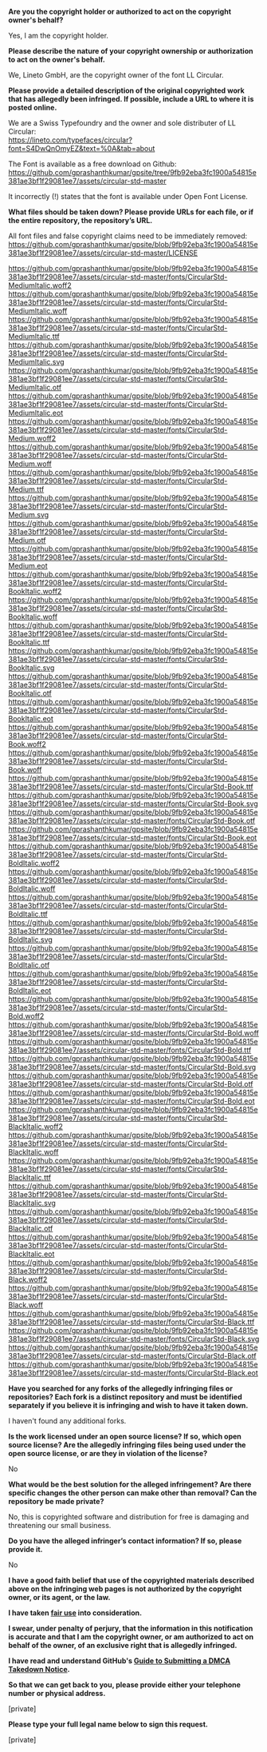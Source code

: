 **Are you the copyright holder or authorized to act on the copyright owner's behalf?**  
  
Yes, I am the copyright holder.  
  
**Please describe the nature of your copyright ownership or authorization to act on the owner's behalf.**  
  
We, Lineto GmbH, are the copyright owner of the font LL Circular.  
  
**Please provide a detailed description of the original copyrighted work that has allegedly been infringed. If possible, include a URL to where it is posted online.**  
  
We are a Swiss Typefoundry and the owner and sole distributer of LL Circular:  
https://lineto.com/typefaces/circular?font=S4DwQnOmyEZ&text=%0A&tab=about  
  
The Font is available as a free download on Github: https://github.com/gprashanthkumar/gpsite/tree/9fb92eba3fc1900a54815e381ae3bf1f29081ee7/assets/circular-std-master  
  
It incorrectly (!) states that the font is available under Open Font License.  
  
**What files should be taken down? Please provide URLs for each file, or if the entire repository, the repository’s URL.**  
  
All font files and false copyright claims need to be immediately removed:  
https://github.com/gprashanthkumar/gpsite/blob/9fb92eba3fc1900a54815e381ae3bf1f29081ee7/assets/circular-std-master/LICENSE  
  
https://github.com/gprashanthkumar/gpsite/blob/9fb92eba3fc1900a54815e381ae3bf1f29081ee7/assets/circular-std-master/fonts/CircularStd-MediumItalic.woff2  
https://github.com/gprashanthkumar/gpsite/blob/9fb92eba3fc1900a54815e381ae3bf1f29081ee7/assets/circular-std-master/fonts/CircularStd-MediumItalic.woff  
https://github.com/gprashanthkumar/gpsite/blob/9fb92eba3fc1900a54815e381ae3bf1f29081ee7/assets/circular-std-master/fonts/CircularStd-MediumItalic.ttf  
https://github.com/gprashanthkumar/gpsite/blob/9fb92eba3fc1900a54815e381ae3bf1f29081ee7/assets/circular-std-master/fonts/CircularStd-MediumItalic.svg  
https://github.com/gprashanthkumar/gpsite/blob/9fb92eba3fc1900a54815e381ae3bf1f29081ee7/assets/circular-std-master/fonts/CircularStd-MediumItalic.otf  
https://github.com/gprashanthkumar/gpsite/blob/9fb92eba3fc1900a54815e381ae3bf1f29081ee7/assets/circular-std-master/fonts/CircularStd-MediumItalic.eot  
https://github.com/gprashanthkumar/gpsite/blob/9fb92eba3fc1900a54815e381ae3bf1f29081ee7/assets/circular-std-master/fonts/CircularStd-Medium.woff2  
https://github.com/gprashanthkumar/gpsite/blob/9fb92eba3fc1900a54815e381ae3bf1f29081ee7/assets/circular-std-master/fonts/CircularStd-Medium.woff  
https://github.com/gprashanthkumar/gpsite/blob/9fb92eba3fc1900a54815e381ae3bf1f29081ee7/assets/circular-std-master/fonts/CircularStd-Medium.ttf  
https://github.com/gprashanthkumar/gpsite/blob/9fb92eba3fc1900a54815e381ae3bf1f29081ee7/assets/circular-std-master/fonts/CircularStd-Medium.svg  
https://github.com/gprashanthkumar/gpsite/blob/9fb92eba3fc1900a54815e381ae3bf1f29081ee7/assets/circular-std-master/fonts/CircularStd-Medium.otf  
https://github.com/gprashanthkumar/gpsite/blob/9fb92eba3fc1900a54815e381ae3bf1f29081ee7/assets/circular-std-master/fonts/CircularStd-Medium.eot  
https://github.com/gprashanthkumar/gpsite/blob/9fb92eba3fc1900a54815e381ae3bf1f29081ee7/assets/circular-std-master/fonts/CircularStd-BookItalic.woff2  
https://github.com/gprashanthkumar/gpsite/blob/9fb92eba3fc1900a54815e381ae3bf1f29081ee7/assets/circular-std-master/fonts/CircularStd-BookItalic.woff  
https://github.com/gprashanthkumar/gpsite/blob/9fb92eba3fc1900a54815e381ae3bf1f29081ee7/assets/circular-std-master/fonts/CircularStd-BookItalic.ttf  
https://github.com/gprashanthkumar/gpsite/blob/9fb92eba3fc1900a54815e381ae3bf1f29081ee7/assets/circular-std-master/fonts/CircularStd-BookItalic.svg  
https://github.com/gprashanthkumar/gpsite/blob/9fb92eba3fc1900a54815e381ae3bf1f29081ee7/assets/circular-std-master/fonts/CircularStd-BookItalic.otf  
https://github.com/gprashanthkumar/gpsite/blob/9fb92eba3fc1900a54815e381ae3bf1f29081ee7/assets/circular-std-master/fonts/CircularStd-BookItalic.eot  
https://github.com/gprashanthkumar/gpsite/blob/9fb92eba3fc1900a54815e381ae3bf1f29081ee7/assets/circular-std-master/fonts/CircularStd-Book.woff2  
https://github.com/gprashanthkumar/gpsite/blob/9fb92eba3fc1900a54815e381ae3bf1f29081ee7/assets/circular-std-master/fonts/CircularStd-Book.woff  
https://github.com/gprashanthkumar/gpsite/blob/9fb92eba3fc1900a54815e381ae3bf1f29081ee7/assets/circular-std-master/fonts/CircularStd-Book.ttf  
https://github.com/gprashanthkumar/gpsite/blob/9fb92eba3fc1900a54815e381ae3bf1f29081ee7/assets/circular-std-master/fonts/CircularStd-Book.svg  
https://github.com/gprashanthkumar/gpsite/blob/9fb92eba3fc1900a54815e381ae3bf1f29081ee7/assets/circular-std-master/fonts/CircularStd-Book.otf  
https://github.com/gprashanthkumar/gpsite/blob/9fb92eba3fc1900a54815e381ae3bf1f29081ee7/assets/circular-std-master/fonts/CircularStd-Book.eot  
https://github.com/gprashanthkumar/gpsite/blob/9fb92eba3fc1900a54815e381ae3bf1f29081ee7/assets/circular-std-master/fonts/CircularStd-BoldItalic.woff2  
https://github.com/gprashanthkumar/gpsite/blob/9fb92eba3fc1900a54815e381ae3bf1f29081ee7/assets/circular-std-master/fonts/CircularStd-BoldItalic.woff  
https://github.com/gprashanthkumar/gpsite/blob/9fb92eba3fc1900a54815e381ae3bf1f29081ee7/assets/circular-std-master/fonts/CircularStd-BoldItalic.ttf  
https://github.com/gprashanthkumar/gpsite/blob/9fb92eba3fc1900a54815e381ae3bf1f29081ee7/assets/circular-std-master/fonts/CircularStd-BoldItalic.svg  
https://github.com/gprashanthkumar/gpsite/blob/9fb92eba3fc1900a54815e381ae3bf1f29081ee7/assets/circular-std-master/fonts/CircularStd-BoldItalic.otf  
https://github.com/gprashanthkumar/gpsite/blob/9fb92eba3fc1900a54815e381ae3bf1f29081ee7/assets/circular-std-master/fonts/CircularStd-BoldItalic.eot  
https://github.com/gprashanthkumar/gpsite/blob/9fb92eba3fc1900a54815e381ae3bf1f29081ee7/assets/circular-std-master/fonts/CircularStd-Bold.woff2  
https://github.com/gprashanthkumar/gpsite/blob/9fb92eba3fc1900a54815e381ae3bf1f29081ee7/assets/circular-std-master/fonts/CircularStd-Bold.woff  
https://github.com/gprashanthkumar/gpsite/blob/9fb92eba3fc1900a54815e381ae3bf1f29081ee7/assets/circular-std-master/fonts/CircularStd-Bold.ttf  
https://github.com/gprashanthkumar/gpsite/blob/9fb92eba3fc1900a54815e381ae3bf1f29081ee7/assets/circular-std-master/fonts/CircularStd-Bold.svg  
https://github.com/gprashanthkumar/gpsite/blob/9fb92eba3fc1900a54815e381ae3bf1f29081ee7/assets/circular-std-master/fonts/CircularStd-Bold.otf  
https://github.com/gprashanthkumar/gpsite/blob/9fb92eba3fc1900a54815e381ae3bf1f29081ee7/assets/circular-std-master/fonts/CircularStd-Bold.eot  
https://github.com/gprashanthkumar/gpsite/blob/9fb92eba3fc1900a54815e381ae3bf1f29081ee7/assets/circular-std-master/fonts/CircularStd-BlackItalic.woff2  
https://github.com/gprashanthkumar/gpsite/blob/9fb92eba3fc1900a54815e381ae3bf1f29081ee7/assets/circular-std-master/fonts/CircularStd-BlackItalic.woff  
https://github.com/gprashanthkumar/gpsite/blob/9fb92eba3fc1900a54815e381ae3bf1f29081ee7/assets/circular-std-master/fonts/CircularStd-BlackItalic.ttf  
https://github.com/gprashanthkumar/gpsite/blob/9fb92eba3fc1900a54815e381ae3bf1f29081ee7/assets/circular-std-master/fonts/CircularStd-BlackItalic.svg  
https://github.com/gprashanthkumar/gpsite/blob/9fb92eba3fc1900a54815e381ae3bf1f29081ee7/assets/circular-std-master/fonts/CircularStd-BlackItalic.otf  
https://github.com/gprashanthkumar/gpsite/blob/9fb92eba3fc1900a54815e381ae3bf1f29081ee7/assets/circular-std-master/fonts/CircularStd-BlackItalic.eot  
https://github.com/gprashanthkumar/gpsite/blob/9fb92eba3fc1900a54815e381ae3bf1f29081ee7/assets/circular-std-master/fonts/CircularStd-Black.woff2  
https://github.com/gprashanthkumar/gpsite/blob/9fb92eba3fc1900a54815e381ae3bf1f29081ee7/assets/circular-std-master/fonts/CircularStd-Black.woff  
https://github.com/gprashanthkumar/gpsite/blob/9fb92eba3fc1900a54815e381ae3bf1f29081ee7/assets/circular-std-master/fonts/CircularStd-Black.ttf  
https://github.com/gprashanthkumar/gpsite/blob/9fb92eba3fc1900a54815e381ae3bf1f29081ee7/assets/circular-std-master/fonts/CircularStd-Black.svg  
https://github.com/gprashanthkumar/gpsite/blob/9fb92eba3fc1900a54815e381ae3bf1f29081ee7/assets/circular-std-master/fonts/CircularStd-Black.otf  
https://github.com/gprashanthkumar/gpsite/blob/9fb92eba3fc1900a54815e381ae3bf1f29081ee7/assets/circular-std-master/fonts/CircularStd-Black.eot  
  
**Have you searched for any forks of the allegedly infringing files or repositories? Each fork is a distinct repository and must be identified separately if you believe it is infringing and wish to have it taken down.**  
  
I haven't found any additional forks.  
  
**Is the work licensed under an open source license? If so, which open source license? Are the allegedly infringing files being used under the open source license, or are they in violation of the license?**  
  
No  
  
**What would be the best solution for the alleged infringement? Are there specific changes the other person can make other than removal? Can the repository be made private?**  
  
No, this is copyrighted software and distribution for free is damaging and threatening our small business.  
  
**Do you have the alleged infringer’s contact information? If so, please provide it.**  
  
No  
  
**I have a good faith belief that use of the copyrighted materials described above on the infringing web pages is not authorized by the copyright owner, or its agent, or the law.**  
  
**I have taken <a href="https://www.lumendatabase.org/topics/22">fair use</a> into consideration.**  
  
**I swear, under penalty of perjury, that the information in this notification is accurate and that I am the copyright owner, or am authorized to act on behalf of the owner, of an exclusive right that is allegedly infringed.**  
  
**I have read and understand GitHub's <a href="https://help.github.com/articles/guide-to-submitting-a-dmca-takedown-notice/">Guide to Submitting a DMCA Takedown Notice</a>.**  
  
**So that we can get back to you, please provide either your telephone number or physical address.**  
  
[private]  
  
**Please type your full legal name below to sign this request.**  
  
[private]  
